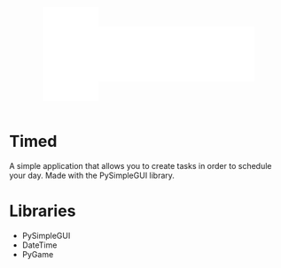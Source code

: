 <br>
<div style="display: flex; align-items: center; justify-content: center;">
  <img src="icons/Logo.png" alt="Timed's Logo" style="height: 170px">
  <img src="icons/Timed.png" alt="Timed" style="height: 100px">
</div>
<br>

# Timed
A simple application that allows you to create tasks in order to schedule your day.
Made with the PySimpleGUI library.
# Libraries
- PySimpleGUI 
- DateTime
- PyGame